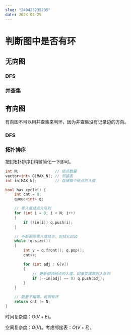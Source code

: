 ```yaml
---
slug: "240425235205"
date: 2024-04-25
---
```


# 判断图中是否有环

## 无向图

### DFS

### 并查集


## 有向图

有向图不可以用并查集来判环，因为并查集没有记录边的方向。

### DFS

### 拓扑排序

把[[拓扑排序]]稍微简化一下即可。

``` cpp
int N;                // 结点数量
vector<int> G[MAX_N]; // 邻接表
int in[MAX_N];        // 存储每个结点的入度

bool has_cycle() {
    int cnt = 0;
    queue<int> q;

    // 零入度结点入队列
    for (int i = 0; i < N; i++)
    {
        if (!in[i]) q.push(i);
    }

    // 不断删除零入度结点，包括它的边
    while (q.size())
    {
        int v = q.front(); q.pop();
        cnt++;

        for (int adj : G[v])
        {
            // 更新相邻结点的入度，如果变成零则入队列
            if (--in[adj] == 0) q.push(adj);
        }
    }

    // 数量不相等，说明有环
    return cnt != N;
}
```

时间复杂度：$O(V+E)$。

空间复杂度：$O(V)$。考虑邻接表：$O(V+E)$。
